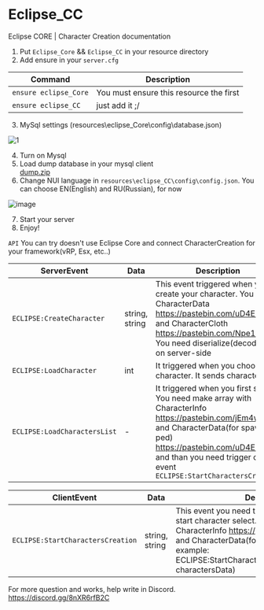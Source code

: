 # Eclipse_CC
Eclipse CORE | Character Creation documentation

1. Put `Eclipse_Core` && `Eclipse_CC` in your resource directory
2. Add ensure in your `server.cfg`


| Command | Description |
| --- | --- |
| `ensure eclipse_Core` | You must ensure this resource the first |
| `ensure eclipse_CC` | just add it ;/ |

3. MySql settings (resources\eclipse_Core\config\database.json)


  ![1](https://user-images.githubusercontent.com/36680471/114997401-759f4a80-9ea8-11eb-8b81-ba096d1c6e6b.PNG)
  
4. Turn on Mysql 
5. Load dump database in your mysql client  
[dump.zip](https://github.com/douglasprod/Eclipse_CC/files/6323759/dump.zip)
6. Change NUI language in `resources\eclipse_CC\config\config.json`. You can choose EN(English) and RU(Russian), for now

![image](https://user-images.githubusercontent.com/36680471/114999878-ea738400-9eaa-11eb-8f45-7a1fcdf928db.png)

7. Start your server
8. Enjoy!



`API`
You can try doesn't use Eclipse Core and connect CharacterCreation for your framework(vRP, Esx, etc..)

| ServerEvent | Data | Description |
| --- | --- | --- |
| `ECLIPSE:CreateCharacter`| string, string | This event triggered when you create your character. You get CharacterData https://pastebin.com/uD4EUVC5 and CharacterCloth https://pastebin.com/Npe1MEnK. You need diserialize(decode) it on server-side  |
| `ECLIPSE:LoadCharacter` | int | It triggered when you choose character. It sends character id |
| `ECLIPSE:LoadCharactersList` | - | It triggered when you first spawn. You need make array with CharacterInfo https://pastebin.com/jEm4wrBM and CharacterData(for spawn ped) https://pastebin.com/uD4EUVC5 and than you need trigger client event `ECLIPSE:StartCharactersCreation` |

| ClientEvent | Data | Description |
| --- | --- | --- |
| `ECLIPSE:StartCharactersCreation`| string, string | This event you need triggered when you want start character select. You need send two array. CharacterInfo https://pastebin.com/jEm4wrBM and CharacterData(for spawn ped). Correct example: ECLIPSE:StartCharactersCreation(charactersInfo, charactersData) |


For more question and works, help write in Discord. https://discord.gg/8nXR6rfB2C
